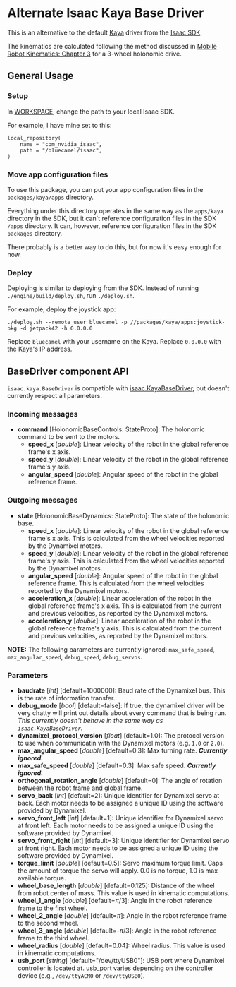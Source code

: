 # Alternate Isaac Kaya Base Driver

This is an alternative to the default [Kaya](https://docs.nvidia.com/isaac/isaac/doc/tutorials/assemble_kaya.html) driver from the [Isaac SDK](https://developer.nvidia.com/isaac-sdk).

The kinematics are calculated following the method discussed in [Mobile Robot Kinematics: Chapter 3](http://www.cs.cmu.edu/~rasc/Download/AMRobots3.pdf) for a 3-wheel holonomic drive.

## General Usage

### Setup

In [WORKSPACE](https://github.com/bluecamel/isaac-kaya/blob/master/WORKSPACE#L34), change the path to your local Isaac SDK.

For example, I have mine set to this:
```
local_repository(
    name = "com_nvidia_isaac",
    path = "/bluecamel/isaac",
)
```

### Move app configuration files

To use this package, you can put your app configuration files in the `packages/kaya/apps` directory.

Everything under this directory operates in the same way as the `apps/kaya` directory in the SDK, but it can't reference configuration files in the SDK `/apps` directory.  It can, however, reference configuration files in the SDK `packages` directory.

There probably is a better way to do this, but for now it's easy enough for now.

### Deploy

Deploying is similar to deploying from the SDK.  Instead of running `./engine/build/deploy.sh`, run `./deploy.sh`.

For example, deploy the joystick app:
```
./deploy.sh --remote_user bluecamel -p //packages/kaya/apps:joystick-pkg -d jetpack42 -h 0.0.0.0
```

Replace `bluecamel` with your username on the Kaya.  Replace `0.0.0.0` with the Kaya's IP address.

## BaseDriver component API

`isaac.kaya.BaseDriver` is compatible with [isaac.KayaBaseDriver](https://docs.nvidia.com/isaac/isaac/doc/component_api.html#isaac-kayabasedriver), but doesn't currently respect all parameters.

### Incoming messages
- **command** [HolonomicBaseControls: StateProto]: The holonomic command to be sent to the motors.
  - **speed_x** [*double*]: Linear velocity of the robot in the global reference frame's x axis.
  - **speed_y** [*double*]: Linear velocity of the robot in the global reference frame's y axis.
  - **angular_speed** [*double*]: Angular speed of the robot in the global reference frame.

### Outgoing messages
- **state** [HolonomicBaseDynamics: StateProto]: The state of the holonomic base.
  - **speed_x** [*double*]: Linear velocity of the robot in the global reference frame's x axis.  This is calculated from the wheel velocities reported by the Dynamixel motors.
  - **speed_y** [*double*]: Linear velocity of the robot in the global reference frame's y axis.  This is calculated from the wheel velocities reported by the Dynamixel motors.
  - **angular_speed** [*double*]: Angular speed of the robot in the global reference frame.  This is calculated from the wheel velocities reported by the Dynamixel motors.
  - **acceleration_x** [*double*]: Linear acceleration of the robot  in the global reference frame's x axis.  This is calculated from the current and previous velocities, as reported by the Dynamixel motors.
  - **acceleration_y** [*double*]: Linear acceleration of the robot  in the global reference frame's y axis.  This is calculated from the current and previous velocities, as reported by the Dynamixel motors.

**NOTE:** The following parameters are currently ignored: `max_safe_speed`, `max_angular_speed`, `debug_speed`, `debug_servos`.

### Parameters
- **baudrate** [*int*] [default=1000000]: Baud rate of the Dynamixel bus. This is the rate of information transfer.
- **debug_mode** [*bool*] [default=false]: If true, the dynamixel driver will be very chatty will print out details about every command that is being run.  *This currently doesn't behave in the same way as `isaac.KayaBaseDriver`.*
- **dynamixel_protocol_version** [*float*] [default=1.0]: The protocol version to use when communicatin with the Dynamixel motors (e.g. `1.0` or `2.0`).
- **max_angular_speed** [*double*] [default=0.3]: Max turning rate.  **_Currently ignored._**
- **max_safe_speed** [*double*] [default=0.3]: Max safe speed.  **_Currently ignored._**
- **orthogonal_rotation_angle** [*double*] [default=0]: The angle of rotation between the robot frame and global frame.
- **servo_back** [*int*] [default=2]: Unique identifier for Dynamixel servo at back. Each motor needs to be assigned a unique ID using the software provided by Dynamixel.
- **servo_front_left** [*int*] [default=1]: Unique identifier for Dynamixel servo at front left. Each motor needs to be assigned a unique ID using the software provided by Dynamixel.
- **servo_front_right** [*int*] [default=3]: Unique identifier for Dynamixel servo at front right. Each motor needs to be assigned a unique ID using the software provided by Dynamixel.
- **torque_limit** [*double*] [default=0.5]: Servo maximum torque limit. Caps the amount of torque the servo will apply. 0.0 is no torque, 1.0 is max available torque.
- **wheel_base_length** [*double*] [default=0.125]: Distance of the wheel from robot center of mass. This value is used in kinematic computations.
- **wheel_1_angle** [*double*] [default=$\pi$/3]: Angle in the robot reference frame to the first wheel.
- **wheel_2_angle** [*double*] [default=$\pi$]: Angle in the robot reference frame to the second wheel.
- **wheel_3_angle** [*double*] [default=-$\pi$/3]: Angle in the robot reference frame to the third wheel.
- **wheel_radius** [*double*] [default=0.04]: Wheel radius. This value is used in kinematic computations.
- **usb_port** [*string*] [default="/dev/ttyUSB0"]: USB port where Dynamixel controller is located at. usb_port varies depending on the controller device (e.g., `/dev/ttyACM0` or `/dev/ttyUSB0`).

